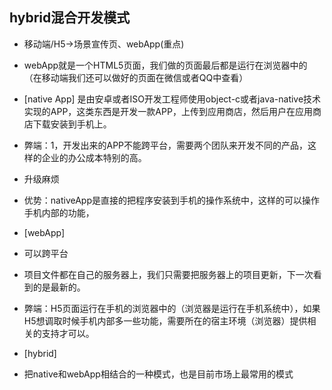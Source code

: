 ## hybrid混合开发模式
- 移动端/H5->场景宣传页、webApp(重点)
- webApp就是一个HTML5页面，我们做的页面最后都是运行在浏览器中的（在移动端我们还可以做好的页面在微信或者QQ中查看）
- [native App] 是由安卓或者ISO开发工程师使用object-c或者java-native技术实现的APP，这类东西是开发一款APP，上传到应用商店，然后用户在应用商店下载安装到手机上。
 - 弊端：1，开发出来的APP不能跨平台，需要两个团队来开发不同的产品，这样的企业的办公成本特别的高。
 - 升级麻烦
 - 优势：nativeApp是直接的把程序安装到手机的操作系统中，这样的可以操作手机内部的功能，

- [webApp]
 - 可以跨平台
 - 项目文件都在自己的服务器上，我们只需要把服务器上的项目更新，下一次看到的是最新的。
 - 弊端：H5页面运行在手机的浏览器中的（浏览器是运行在手机系统中），如果H5想调取时候手机内部多一些功能，需要所在的宿主环境（浏览器）提供相关的支持才可以。

- [hybrid]
 - 把native和webApp相结合的一种模式，也是目前市场上最常用的模式